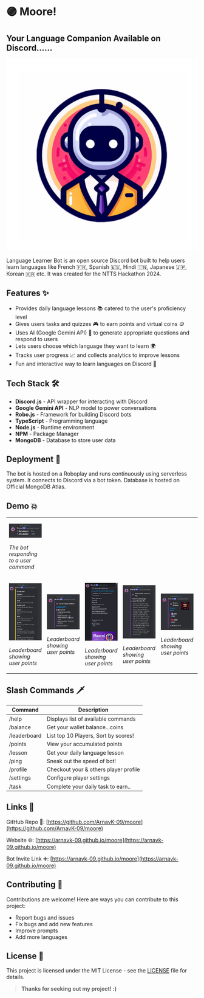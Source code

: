 # 🟣 Moore!

## Your Language Companion Available on Discord......

<p align="center">
    <img width="600" src="https://raw.githubusercontent.com/ArnavK-09/moore/main/Logo.png" alt="Logo">
</p>

Language Learner Bot is an open source Discord bot built to help users learn languages like French 🇫🇷, Spanish 🇪🇸, Hindi 🇮🇳, Japanese 🇯🇵, Korean 🇰🇷 etc. It was created for the NTTS Hackathon 2024.

## Features ✨

- Provides daily language lessons 📚 catered to the user's proficiency level
- Gives users tasks and quizzes 🎮 to earn points and virtual coins 🪙
- Uses AI (Google Gemini API) 🧠 to generate appropriate questions and respond to users  
- Lets users choose which language they want to learn 🌍
- Tracks user progress 📈 and collects analytics to improve lessons
- Fun and interactive way to learn languages on Discord 🎉

## Tech Stack 🛠️

- **Discord.js** - API wrapper for interacting with Discord  
- **Google Gemini API** - NLP model to power conversations
- **Robo.js** - Framework for building Discord bots 
- **TypeScript** - Programming language
- **Node.js** - Runtime environment
- **NPM** - Package Manager
- **MongoDB** - Database to store user data

## Deployment 🚀

The bot is hosted on a Roboplay and runs continuously using serverless system. It connects to Discord via a bot token. Database is hosted on Official MongoDB Atlas.

## Demo 💥

<table>
<tr>
<td>
  
  ![Ping Command](demo/ping.jpg)
  
  *The bot responding to a user command*
  
</td>
</tr>
<tr>
<td>

  ![Help Command](demo/help.jpg) 
  
  *Leaderboard showing user points*
  
</td>
<td>

  ![Leaderboard Command](demo/leaderboard.jpg) 
  
  *Leaderboard showing user points*
  
</td>
<td>

  ![Profile Command](demo/profile.jpg) 
  
  *Leaderboard showing user points*
  
</td>
<td>

  ![Lesson Command](demo/lesson.jpg) 
  
  *Leaderboard showing user points*
  
</td>
<td>

  ![Balance Command](demo/balance.jpg) 
  
  *Leaderboard showing user points*
  
</td>
<td>

  ![Task Command](demo/task.jpg) 
  
  *Leaderboard showing user points*
  
</td>
<td>

  ![Task Completed](demo/task_completed.jpg) 
  
  *Leaderboard showing user points*
  
</td>

</tr>
</table>

## Slash Commands 🗡️

| Command | Description |
|-|-|  
| /help | Displays list of available commands |
| /balance | Get your wallet balance...coins |
| /leaderboard | List top 10 Players, Sort by scores! |
| /points | View your accumulated points |
| /lesson | Get your daily language lesson |
| /ping | Sneak out the speed of bot! |
| /profile | Checkout your & others player profile |
| /settings | Configure player settings |
| /task | Complete your daily task to earn.. |

## Links 🔗

GitHub Repo 📁: [https://github.com/ArnavK-09/moore](https://github.com/ArnavK-09/moore)

Website 🌐: [https://arnavk-09.github.io/moore](https://arnavk-09.github.io/moore)  

Bot Invite Link ➕: [https://arnavk-09.github.io/moore](https://arnavk-09.github.io/moore)

## Contributing 🤝

Contributions are welcome! Here are ways you can contribute to this project: 

- Report bugs and issues
- Fix bugs and add new features
- Improve prompts
- Add more languages


## License 📝

This project is licensed under the MIT License - see the [LICENSE](./LICENSE.md) file for details.

> **Thanks for seeking out my project! :)**

